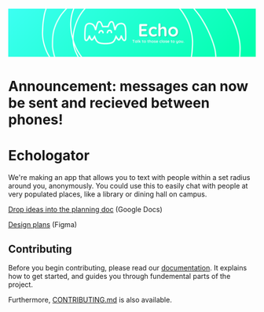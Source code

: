 ![banner](/client/assets/images/github/Echo_banner_small2.png)
# Announcement: messages can now be sent and recieved between phones!
# Echologator
We're making an app that allows you to text with people within a set radius around you, anonymously. You could use this to easily chat with people at very populated places, like a library or dining hall on campus.

[Drop ideas into the planning doc](https://docs.google.com/document/d/1fnZhzdzapjkcn7T2G9LytV6WGVBb7rkJRJlz3hdv6NY/edit?usp=sharing) (Google Docs)

[Design plans](https://www.figma.com/file/2mvddKeA4XMODdCidYkDid/Proximity-Chat-App) (Figma)

## Contributing
Before you begin contributing, please read our [documentation](https://osc-proximity-documentation.vercel.app/). It explains how to get started, and guides you through fundemental parts of the project.

Furthermore, [CONTRIBUTING.md](https://github.com/ufosc/OSC-Proximity-Chat-App/blob/main/CONTRIBUTING.md) is also available.

